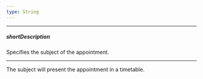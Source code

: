 ```yaml
---
type: String
---
```

---
##### shortDescription
Specifies the subject of the appointment.

---
The subject will present the appointment in a timetable.